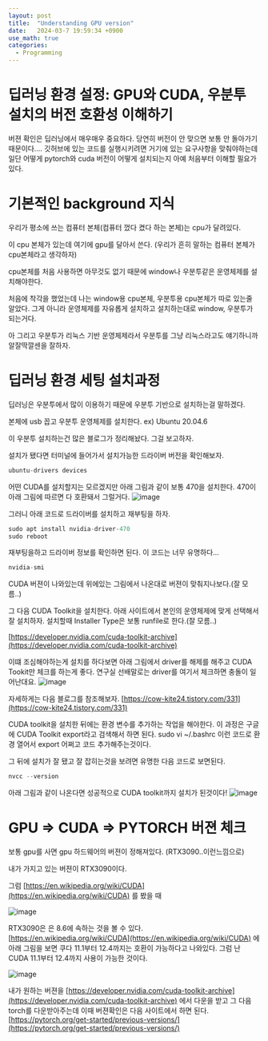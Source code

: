 ```yaml
---
layout: post
title:  "Understanding GPU version"
date:   2024-03-7 19:59:34 +0900
use_math: true
categories:
  - Programming
---
```

# 딥러닝 환경 설정: GPU와 CUDA, 우분투 설치의 버전 호환성 이해하기

버젼 확인은 딥러닝에서 매우매우 중요하다. 당연히 버전이 안 맞으면 보통 안 돌아가기 때문이다….
깃허브에 있는 코드를 실행시키려면 거기에 있는 요구사항을 맞춰야하는데 일단 어떻게 pytorch와 cuda 버전이 어떻게 설치되는지 아예 처음부터 이해할 필요가 있다. 

# 기본적인 background 지식

우리가 평소에 쓰는 컴퓨터 본체(컴퓨터 껐다 켰다 하는 본체)는 cpu가 달려있다.

이 cpu 본체가 있는데 여기에 gpu를 달아서 쓴다. (우리가 흔히 말하는 컴퓨터 본체가 cpu본체라고 생각하자)

cpu본체를 처음 사용하면 아무것도 없기 때문에 window나 우분투같은 운영체제를 설치해야한다. 

처음에 착각을 했었는데 나는 window용 cpu본체, 우분투용 cpu본체가 따로 있는줄 알았다.
그게 아니라 운영체제를 자유롭게 설치하고 설치하는대로 window, 우분투가 되는거다.

아 그리고 우분투가 리눅스 기반 운영체제라서 우분투를 그냥 리눅스라고도 얘기하니까 알잘딱깔센을 잘하자.

# 딥러닝 환경 세팅 설치과정

딥러닝은 우분투에서 많이 이용하기 때문에 우분투 기반으로 설치하는걸 말하겠다.

본체에 usb 꼽고 우분투 운영체제를 설치한다. ex) Ubuntu 20.04.6

이 우분투 설치하는건 많은 블로그가 정리해놨다. 그걸 보고하자. 

설치가 됐다면 터미널에 들어가서 설치가능한 드라이버 버전을 확인해보자.

```python
ubuntu-drivers devices
```

어떤 CUDA를 설치할지는 모르겠지만 아래 그림과 같이 보통 470을 설치한다. 470이 아래 그림에 따르면 다 호환돼서 그럴거다.
![image](https://github.com/passion3659/passion3659.github.io/assets/89252263/7afe2cf5-1ac8-4ad6-afcc-2884bf4dc3ef)

그러니 아래 코드로 드라이버를 설치하고 재부팅을 하자.

```python
sudo apt install nvidia-driver-470
sudo reboot
```

재부팅을하고 드라이버 정보를 확인하면 된다. 이 코드는 너무 유명하다...

```python
nvidia-smi
```
CUDA 버젼이 나와있는데 위에있는 그림에서 나온대로 버젼이 맞춰지나보다.(잘 모름..)

그 다음 CUDA Toolkit을 설치한다. 
아래 사이트에서 본인의 운영체제에 맞게 선택해서 잘 설치하자. 
설치할때 Installer Type은 보통 runfile로 한다.(잘 모름..)

[https://developer.nvidia.com/cuda-toolkit-archive](https://developer.nvidia.com/cuda-toolkit-archive) 

이떄 조심해야하는게 설치를 하다보면 아래 그림에서 driver를 해제를 해주고 CUDA Tookit만 체크를 하는게 좋다. 연구실 선배말로는 driver를 여기서 체크하면 충돌이 일어난대요. 
![image](https://github.com/passion3659/passion3659.github.io/assets/89252263/4981ed5f-d637-45a8-9c5d-e0f8346fecbc)

자세하게는 다음 블로그를 참조해보자. [https://cow-kite24.tistory.com/331](https://cow-kite24.tistory.com/331) 

CUDA toolkit을 설치한 뒤에는 환경 변수를 추가하는 작업을 해야한다. 
이 과정은 구글에 CUDA Toolkit export라고 검색해서 하면 된다. 
sudo vi ~/.bashrc 이런 코드로 환경 열어서 export 어쩌고 코드 추가해주는것이다. 

그 뒤에 설치가 잘 됐고 잘 잡히는것을 보려면 유명한 다음 코드로 보면된다. 

```python
nvcc --version
```

아래 그림과 같이 나온다면 성공적으로 CUDA toolkit까지 설치가 된것이다!
![image](https://github.com/passion3659/passion3659.github.io/assets/89252263/544732d6-dc6c-4147-bd4a-0ce2e655bb8f)

# GPU ⇒ CUDA ⇒ PYTORCH 버젼 체크

보통 gpu를 사면 gpu 하드웨어의 버젼이 정해져있다. (RTX3090..이런느낌으로)

내가 가지고 있는 버젼이 RTX3090이다. 

그럼 [https://en.wikipedia.org/wiki/CUDA](https://en.wikipedia.org/wiki/CUDA) 를 봤을 때 

![image](https://github.com/daveredrum/ScanRefer/assets/89252263/4d7d5bb4-0731-4e3f-b9fa-8522ebc8f82c)

RTX3090은 은 8.6에 속하는 것을 볼 수 있다. [https://en.wikipedia.org/wiki/CUDA](https://en.wikipedia.org/wiki/CUDA) 에 아래 그림을 보면 쿠다 11.1부터 12.4까지는 호환이 가능하다고 나와있다. 그럼 난 CUDA 11.1부터 12.4까지 사용이 가능한 것이다.

![image](https://github.com/daveredrum/ScanRefer/assets/89252263/e10231c5-0d2a-4e2e-adc5-1471b14a7e6b)

내가 원하는 버젼을 [https://developer.nvidia.com/cuda-toolkit-archive](https://developer.nvidia.com/cuda-toolkit-archive) 에서 다운을 받고 그 다음 torch를 다운받아주는데 이때 버젼확인은 다음 사이트에서 하면 된다. <br>
[https://pytorch.org/get-started/previous-versions/](https://pytorch.org/get-started/previous-versions/)